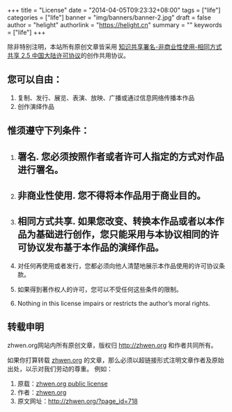 +++
title = "License"
date = "2014-04-05T09:23:32+08:00"
tags = ["life"]
categories = ["life"]
banner = "img/banners/banner-2.jpg"
draft = false
author = "helight"
authorlink = "https://helight.cn"
summary = ""
keywords = ["life"]
+++

除非特别注明，本站所有原创文章皆采用 <a href="http://creativecommons.org/licenses/by-nc-sa/2.5/cn/" rel="license">知识共享署名-非商业性使用-相同方式共享 2.5 中国大陆许可协议</a>的创作共用协议。
## 您可以自由：

1. 复制、发行、展览、表演、放映、广播或通过信息网络传播本作品
1. 创作演绎作品

## 惟须遵守下列条件：

1. ## 署名. 您必须按照作者或者许可人指定的方式对作品进行署名。

1. ## 非商业性使用. 您不得将本作品用于商业目的。
1. ## 相同方式共享. 如果您改变、转换本作品或者以本作品为基础进行创作，您只能采用与本协议相同的许可协议发布基于本作品的演绎作品。
1. 对任何再使用或者发行，您都必须向他人清楚地展示本作品使用的许可协议条款。
1. 如果得到著作权人的许可，您可以不受任何这些条件的限制。
1. Nothing in this license impairs or restricts the author’s moral rights.

## 转载申明
zhwen.org网站内所有原创文章，版权归 <a href="http://zhwen.org/">http://zhwen.org</a> 和作者共同所有。

如果你打算转载 <a href="http://zhwen.org/">zhwen.org</a> 的文章，那么必须以超链接形式注明文章作者及原始出处，以示对我们劳动的尊重。 例如：

1. 原载：<a href="http://zhwen.org/?p=license">zhwen.org public license</a>
1. 作者：<a href="http://zhwen.org/">zhwen.org</a>
1. 原文网址：<a href="http://zhwen.org/?page_id=718 ">http://zhwen.org/?page_id=718</a>
